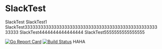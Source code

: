 # SlackTest
SlackTest
SlackTest1
SlackTest3333333333333333333333333333333333333333333333333333333
SlackTest4444444444444444
SlackTest5555555555555555

[![Go Report Card](https://goreportcard.com/badge/github.com/qingche123/SlackTest)](https://goreportcard.com/report/github.com/qingche123/SlackTest)
[![Build Status](https://travis-ci.org/qingche123/SlackTest.png)](https://travis-ci.org/qingche123/SlackTest)
HAHA
